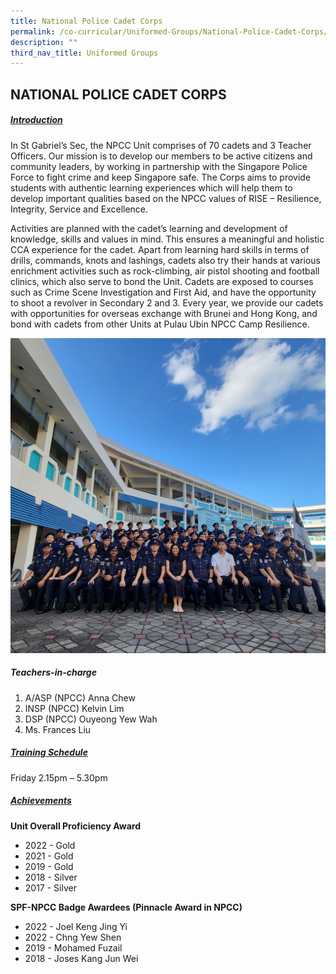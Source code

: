```yaml
---
title: National Police Cadet Corps
permalink: /co-curricular/Uniformed-Groups/National-Police-Cadet-Corps/
description: ""
third_nav_title: Uniformed Groups
---
```

## NATIONAL POLICE CADET CORPS

##### <u>Introduction</u>
In St Gabriel’s Sec, the NPCC Unit comprises of 70 cadets and 3 Teacher Officers. Our mission is to develop our members to be active citizens and community leaders, by working in partnership with the Singapore Police Force to fight crime and keep Singapore safe. The Corps aims to provide students with authentic learning experiences which will help them to develop important qualities based on the NPCC values of RISE – Resilience, Integrity, Service and Excellence.

Activities are planned with the cadet’s learning and development of knowledge, skills and values in mind. This ensures a meaningful and holistic CCA experience for the cadet. Apart from learning hard skills in terms of drills, commands, knots and lashings, cadets also try their hands at various enrichment activities such as rock-climbing, air pistol shooting and football clinics, which also serve to bond the Unit. Cadets are exposed to courses such as Crime Scene Investigation and First Aid, and have the opportunity to shoot a revolver in Secondary 2 and 3. Every year, we provide our cadets with opportunities for overseas exchange with Brunei and Hong Kong, and bond with cadets from other Units at Pulau Ubin NPCC Camp Resilience.

![](/images/CCA/Uniformed%20Groups/National%20Police%20Cadet%20Corps/npcc%202023.jpg)


##### Teachers-in-charge <br>
1. A/ASP (NPCC) Anna Chew<br>
2. INSP (NPCC) Kelvin Lim<br>
3. DSP (NPCC) Ouyeong Yew Wah
4. Ms. Frances Liu

##### <u>Training Schedule</u><br>
Friday 2.15pm – 5.30pm

##### <u>Achievements</u>

**Unit Overall Proficiency Award**<br>
*   2022 - Gold
*   2021 - Gold
*   2019 - Gold
*   2018 - Silver
*   2017 - Silver

**SPF-NPCC Badge Awardees (Pinnacle Award in NPCC)**

*   2022 - Joel Keng Jing Yi
*   2022 - Chng Yew Shen
*   2019 - Mohamed Fuzail
*   2018 - Joses Kang Jun Wei